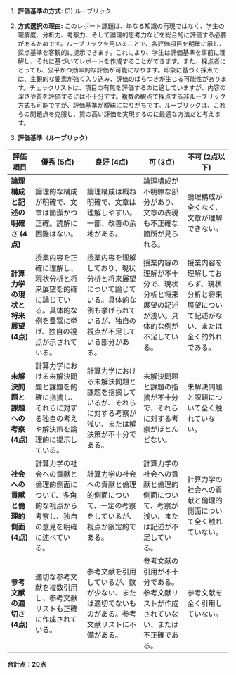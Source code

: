 1. **評価基準の方式:** (3) ルーブリック

2. **方式選択の理由:** このレポート課題は、単なる知識の再現ではなく、学生の理解度、分析力、考察力、そして論理的思考力などを総合的に評価する必要があるためです。ルーブリックを用いることで、各評価項目を明確に示し、採点基準を客観的に提示できます。これにより、学生は評価基準を事前に理解し、それに基づいてレポートを作成することができます。また、採点者にとっても、公平かつ効率的な評価が可能になります。印象に基づく採点では、主観的な要素が強く入り込み、評価のばらつきが生じる可能性があります。チェックリストは、項目の有無を評価するのに適していますが、内容の深さや質を評価するには不十分です。複数の観点で採点する非ルーブリック方式も可能ですが、評価基準が曖昧になりがちです。ルーブリックは、これらの問題点を克服し、質の高い評価を実現するのに最適な方法だと考えます。


3. **評価基準（ルーブリック）**

| 評価項目 | 優秀 (5点) | 良好 (4点) | 可 (3点) | 不可 (2点以下) |
|---|---|---|---|---|
| **論理構成と記述の明確さ (4点)** | 論理的な構成が明確で、文章は簡潔かつ正確。読解に困難はない。 | 論理構成は概ね明確で、文章は理解しやすい。一部、改善の余地がある。 | 論理構成が不明瞭な部分があり、文章の表現も不正確な箇所が見られる。 | 論理構成が全くなく、文章が理解できない。 |
| **計算力学の現状と将来展望 (4点)** | 授業内容を正確に理解し、現状分析と将来展望を的確に論じている。具体的な例を豊富に挙げ、独自の視点が示されている。 | 授業内容を理解しており、現状分析と将来展望について論じている。具体的な例も挙げられているが、独自の視点が不足している部分がある。 | 授業内容の理解が不十分で、現状分析と将来展望の記述が浅い。具体的な例が不足している。 | 授業内容を理解しておらず、現状分析と将来展望について記述がない、または全く的外れである。 |
| **未解決問題と課題への考察 (4点)** | 計算力学における未解決問題と課題を的確に指摘し、それらに対する独自の考えや解決策を論理的に提示している。 | 計算力学における未解決問題と課題を指摘しているが、それらに対する考察が浅い、または解決策が不十分である。 | 未解決問題と課題の指摘が不十分で、それらに対する考察がほとんどない。 | 未解決問題と課題について全く触れていない。 |
| **社会への貢献と倫理的側面 (4点)** | 計算力学の社会への貢献と倫理的側面について、多角的な視点から考察し、独自の意見を明確に述べている。 | 計算力学の社会への貢献と倫理的側面について、一定の考察をしているが、視点が限定的である。 | 計算力学の社会への貢献と倫理的側面について、考察が浅い、または記述が不足している。 | 計算力学の社会への貢献と倫理的側面について全く触れていない。 |
| **参考文献の適切さ (4点)** | 適切な参考文献を複数引用し、参考文献リストも正確に作成されている。 | 参考文献を引用しているが、数が少ない、または適切でないものがある。参考文献リストに不備がある。 | 参考文献の引用が不十分である。参考文献リストが作成されていない、または不正確である。 | 参考文献を全く引用していない。 |


**合計点：20点**
